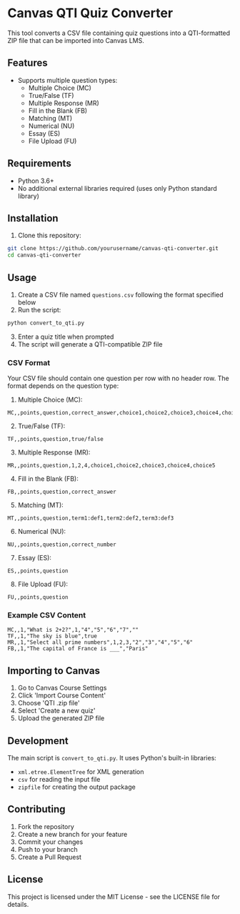 # Canvas QTI Quiz Converter

This tool converts a CSV file containing quiz questions into a QTI-formatted ZIP file that can be imported into Canvas LMS.

## Features

- Supports multiple question types:
  - Multiple Choice (MC)
  - True/False (TF)
  - Multiple Response (MR)
  - Fill in the Blank (FB)
  - Matching (MT)
  - Numerical (NU)
  - Essay (ES)
  - File Upload (FU)

## Requirements

- Python 3.6+
- No additional external libraries required (uses only Python standard library)

## Installation

1. Clone this repository:
```bash
git clone https://github.com/yourusername/canvas-qti-converter.git
cd canvas-qti-converter
```

## Usage

1. Create a CSV file named `questions.csv` following the format specified below
2. Run the script:
```bash
python convert_to_qti.py
```
3. Enter a quiz title when prompted
4. The script will generate a QTI-compatible ZIP file

### CSV Format

Your CSV file should contain one question per row with no header row. The format depends on the question type:

1. Multiple Choice (MC):
```
MC,,points,question,correct_answer,choice1,choice2,choice3,choice4,choice5
```

2. True/False (TF):
```
TF,,points,question,true/false
```

3. Multiple Response (MR):
```
MR,,points,question,1,2,4,choice1,choice2,choice3,choice4,choice5
```

4. Fill in the Blank (FB):
```
FB,,points,question,correct_answer
```

5. Matching (MT):
```
MT,,points,question,term1:def1,term2:def2,term3:def3
```

6. Numerical (NU):
```
NU,,points,question,correct_number
```

7. Essay (ES):
```
ES,,points,question
```

8. File Upload (FU):
```
FU,,points,question
```

### Example CSV Content

```csv
MC,,1,"What is 2+2?",1,"4","5","6","7",""
TF,,1,"The sky is blue",true
MR,,1,"Select all prime numbers",1,2,3,"2","3","4","5","6"
FB,,1,"The capital of France is ___","Paris"
```

## Importing to Canvas

1. Go to Canvas Course Settings
2. Click 'Import Course Content'
3. Choose 'QTI .zip file'
4. Select 'Create a new quiz'
5. Upload the generated ZIP file

## Development

The main script is `convert_to_qti.py`. It uses Python's built-in libraries:
- `xml.etree.ElementTree` for XML generation
- `csv` for reading the input file
- `zipfile` for creating the output package

## Contributing

1. Fork the repository
2. Create a new branch for your feature
3. Commit your changes
4. Push to your branch
5. Create a Pull Request

## License

This project is licensed under the MIT License - see the LICENSE file for details.

